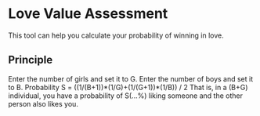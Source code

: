 # Love Value Assessment
This tool can help you calculate your probability of winning in love.
## Principle
Enter the number of girls and set it to G.
Enter the number of boys and set it to B.
Probability S = ((1/(B+1))\*(1/G)+(1/(G+1))\*(1/B)) / 2
That is, in a (B+G) individual, you have a probability of S(...%) liking someone and the other person also likes you.
